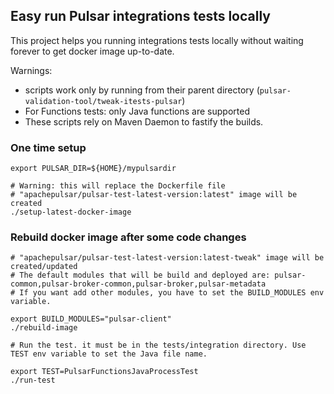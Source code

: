 ## Easy run Pulsar integrations tests locally

This project helps you running integrations tests locally without waiting forever to get docker image up-to-date.

Warnings: 
* scripts work only by running from their parent directory (`pulsar-validation-tool/tweak-itests-pulsar`)
* For Functions tests: only Java functions are supported
* These scripts rely on Maven Daemon to fastify the builds.

### One time setup

```
export PULSAR_DIR=${HOME}/mypulsardir

# Warning: this will replace the Dockerfile file
# "apachepulsar/pulsar-test-latest-version:latest" image will be created
./setup-latest-docker-image

```

### Rebuild docker image after some code changes

```
# "apachepulsar/pulsar-test-latest-version:latest-tweak" image will be created/updated
# The default modules that will be build and deployed are: pulsar-common,pulsar-broker-common,pulsar-broker,pulsar-metadata
# If you want add other modules, you have to set the BUILD_MODULES env variable.

export BUILD_MODULES="pulsar-client"
./rebuild-image

# Run the test. it must be in the tests/integration directory. Use TEST env variable to set the Java file name.

export TEST=PulsarFunctionsJavaProcessTest
./run-test
```

